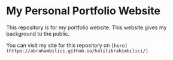 # My Personal Portfolio Website

This repository is for my portfolio website. This website gives my background to the public.

You can visit my site for this repository on `[here](https://abrahambilici.github.io/halilibrahimbilici/)`
